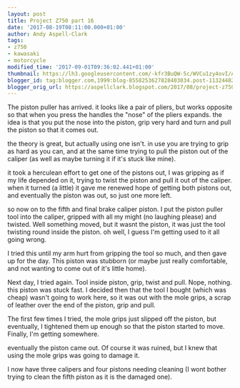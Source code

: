 ```yaml
---
layout: post
title: Project Z750 part 16
date: '2017-08-19T08:11:00.000+01:00'
author: Andy Aspell-Clark
tags:
- z750
- kawasaki
- motorcycle
modified_time: '2017-09-01T09:36:02.441+01:00'
thumbnail: https://lh3.googleusercontent.com/-kfr3BuQW-5c/WVCu1zy4ovI/AAAAAAAC9X4/Uo9Y6msIqooNaSh_5FDou077aO0ViIZXQCHMYCw/s72-c/1498457824498.jpg
blogger_id: tag:blogger.com,1999:blog-8558253627828403034.post-1132448204469173013
blogger_orig_url: https://aspellclark.blogspot.com/2017/08/project-z750-part-16.html
---
```



The piston puller has arrived. it looks like a pair of pliers, but works opposite so that when you press the handles the "nose" of the pliers expands. the idea is that you put the nose into the piston, grip very hard and turn and pull the piston so that it comes out.






the theory is great, but actually using one isn't. in use you are trying to grip as hard as you can, and at the same time trying to pull the piston out of the caliper (as well as maybe turning it if it's stuck like mine).



it took a herculean effort to get one of the pistons out, I was gripping as if my life depended on it, trying to twist the piston and pull it out of the caliper. when it turned (a little) it gave me renewed hope of getting both pistons out, and eventually the piston was out, so just one more left.

so now on to the fifth and final brake caliper piston. I put the piston puller tool into the caliper, gripped with all my might (no laughing please) and twisted. Well something moved, but it wasnt the piston, it was just the tool twisting round inside the piston. oh well, I guess I'm getting used to it all going wrong.

I tried this until my arm hurt from gripping the tool so much, and then gave up for the day. This piston was stubborn (or maybe just really comfortable, and not wanting to come out of it's little home).

Next day, I tried again. Tool inside piston, grip, twist and pull. Nope, nothing. this piston was stuck fast. I decided then that the tool I bought (which was cheap) wasn't going to work here, so it was out with the mole grips, a scrap of leather over the end of the piston, grip and pull.

The first few times I tried, the mole grips just slipped off the piston, but eventually, I tightened them up enough so that the piston started to move. Finally, I'm getting somewhere.

eventually the piston came out. Of course it was ruined, but I knew that using the mole grips was going to damage it.

I now have three calipers and four pistons needing cleaning (I wont bother trying to clean the fifth piston as it is the damaged one).




